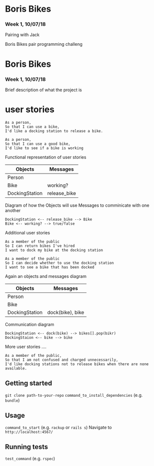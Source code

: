 # Boris Bikes
### Week 1, 10/07/18
Pairing with Jack

Boris Bikes pair programming challeng

# Boris Bikes
### Week 1, 10/07/18

Brief description of what the project is

# user stories

```
As a person,
So that I can use a bike,
I'd like a docking station to release a bike.
```
```
As a person,
So that I can use a good bike,
I'd like to see if a bike is working
```

Functional representation of user stories

Objects  | Messages
------------- | -------------
Person  |
Bike  | working?
DockingStation | release_bike

Diagram of how the Objects will use Messages to comminicate with one another

```
DockingStation <-- release_bike --> Bike
Bike <-- working? --> true/false
```

Additional user stories

```
As a member of the public
So I can return bikes I've hired
I want to dock my bike at the docking station
```
```
As a member of the public
So I can decide whether to use the docking station
I want to see a bike that has been docked
```

Again an objects and messages diagram

Objects  | Messages
------------- | -------------
Person  |
Bike  |
DockingStation | dock(bike), bike

Communication diagram

```
DockingStation <-- dock(bike) --> bikes[].pop(bikr)
DockingStaion <-- bike --> bike
```

More user stories ....

```
As a member of the public,
So that I am not confused and charged unnecessarily,
I'd like docking stations not to release bikes when there are none available.
```


## Getting started

`git clone path-to-your-repo`
`command_to_install_dependencies` (e.g. `bundle`)

## Usage

`command_to_start` (e.g. `rackup` or `rails s`)
Navigate to `http://localhost:4567/`


## Running tests

`test_command` (e.g. `rspec`)
